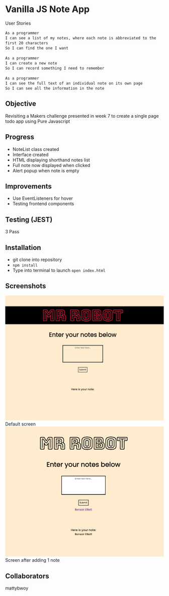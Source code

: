 # Vanilla JS Note App

User Stories

```
As a programmer
I can see a list of my notes, where each note is abbreviated to the first 20 characters
So I can find the one I want

As a programmer
I can create a new note
So I can record something I need to remember

As a programmer
I can see the full text of an individual note on its own page
So I can see all the information in the note

```

## Objective
Revisiting a Makers challenge presented in week 7 to create a single page todo app using Pure Javascript

## Progress
- NoteList class created
- Interface created
- HTML displaying shorthand notes list
- Full note now displayed when clicked
- Alert popup when note is empty

## Improvements
- Use EventListeners for hover
- Testing frontend components

## Testing (JEST)
3 Pass

## Installation
- git clone into repository
- ```npm install```
- Type into terminal to launch ```open index.html```

## Screenshots
![note](./images/note1.png)
Default screen
![1note](./images/note2.png)
Screen after adding 1 note

## Collaborators
mattybwoy